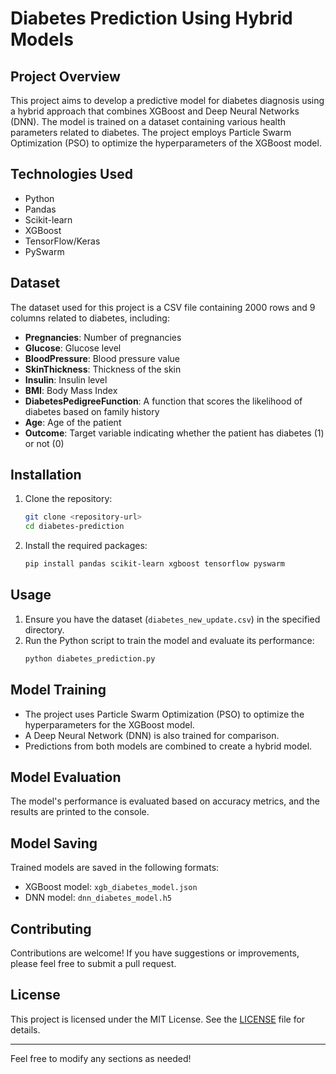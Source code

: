 # Diabetes Prediction Using Hybrid Models

## Project Overview
This project aims to develop a predictive model for diabetes diagnosis using a hybrid approach that combines XGBoost and Deep Neural Networks (DNN). The model is trained on a dataset containing various health parameters related to diabetes. The project employs Particle Swarm Optimization (PSO) to optimize the hyperparameters of the XGBoost model.

## Technologies Used
- Python
- Pandas
- Scikit-learn
- XGBoost
- TensorFlow/Keras
- PySwarm

## Dataset
The dataset used for this project is a CSV file containing 2000 rows and 9 columns related to diabetes, including:
- **Pregnancies**: Number of pregnancies
- **Glucose**: Glucose level
- **BloodPressure**: Blood pressure value
- **SkinThickness**: Thickness of the skin
- **Insulin**: Insulin level
- **BMI**: Body Mass Index
- **DiabetesPedigreeFunction**: A function that scores the likelihood of diabetes based on family history
- **Age**: Age of the patient
- **Outcome**: Target variable indicating whether the patient has diabetes (1) or not (0)

## Installation
1. Clone the repository:
   ```bash
   git clone <repository-url>
   cd diabetes-prediction
   ```

2. Install the required packages:
   ```bash
   pip install pandas scikit-learn xgboost tensorflow pyswarm
   ```

## Usage
1. Ensure you have the dataset (`diabetes_new_update.csv`) in the specified directory.
2. Run the Python script to train the model and evaluate its performance:
   ```bash
   python diabetes_prediction.py
   ```

## Model Training
- The project uses Particle Swarm Optimization (PSO) to optimize the hyperparameters for the XGBoost model.
- A Deep Neural Network (DNN) is also trained for comparison.
- Predictions from both models are combined to create a hybrid model.

## Model Evaluation
The model's performance is evaluated based on accuracy metrics, and the results are printed to the console. 

## Model Saving
Trained models are saved in the following formats:
- XGBoost model: `xgb_diabetes_model.json`
- DNN model: `dnn_diabetes_model.h5`

## Contributing
Contributions are welcome! If you have suggestions or improvements, please feel free to submit a pull request.

## License
This project is licensed under the MIT License. See the [LICENSE](LICENSE) file for details.

---

Feel free to modify any sections as needed!

